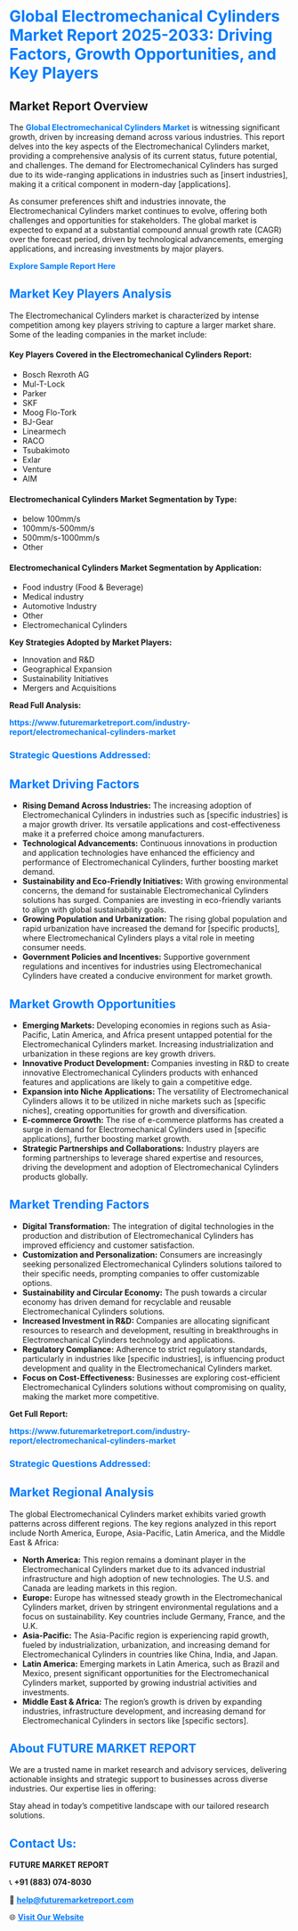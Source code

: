 <h1 style="color: #007BFF;">Global Electromechanical Cylinders Market Report 2025-2033: Driving Factors, Growth Opportunities, and Key Players</h1>

<section id="overview">
<h2>Market Report Overview</h2>
<p>The <a href="https://www.futuremarketreport.com/industry-report/electromechanical-cylinders-market" style="color: #007BFF; text-decoration: none;"><strong>Global Electromechanical Cylinders Market</strong></a> is witnessing significant growth, driven by increasing demand across various industries. This report delves into the key aspects of the Electromechanical Cylinders market, providing a comprehensive analysis of its current status, future potential, and challenges. The demand for Electromechanical Cylinders has surged due to its wide-ranging applications in industries such as [insert industries], making it a critical component in modern-day [applications].</p>
<p>As consumer preferences shift and industries innovate, the Electromechanical Cylinders market continues to evolve, offering both challenges and opportunities for stakeholders. The global market is expected to expand at a substantial compound annual growth rate (CAGR) over the forecast period, driven by technological advancements, emerging applications, and increasing investments by major players.</p>
</section>

<section id="overview">
<p><a href="https://www.futuremarketreport.com/request-sample/reportId=107722" style="color: #007BFF; text-decoration: none;"><strong>Explore Sample Report Here</strong></a></p>
</section>

<section id="key-players">
<h2 style="color: #007BFF;">Market Key Players Analysis</h2>
<p>The Electromechanical Cylinders market is characterized by intense competition among key players striving to capture a larger market share. Some of the leading companies in the market include:</p>
<h4>Key Players Covered in the Electromechanical Cylinders Report:</h4>
<ul><li>Bosch Rexroth AG</li><li>Mul-T-Lock</li><li>Parker</li><li>SKF</li><li>Moog Flo-Tork</li><li>BJ-Gear</li><li>Linearmech</li><li>RACO</li><li>Tsubakimoto</li><li>Exlar</li><li>Venture</li><li>AIM</li></ul>
<h4>Electromechanical Cylinders Market Segmentation by Type:</h4>
<ul><li>below 100mm/s</li><li>100mm/s-500mm/s</li><li>500mm/s-1000mm/s</li><li>Other</li></ul>

<h4>Electromechanical Cylinders Market Segmentation by Application:</h4>
<ul><li>Food industry (Food &amp; Beverage)</li><li>Medical industry</li><li>Automotive Industry</li><li>Other</li><li>Electromechanical Cylinders</li></ul>
<p><strong>Key Strategies Adopted by Market Players:</strong></p>
<ul>
<li>Innovation and R&D</li>
<li>Geographical Expansion</li>
<li>Sustainability Initiatives</li>
<li>Mergers and Acquisitions</li>
</ul>
</section>

<section>
<p><strong>Read Full Analysis: </strong></p><a href="https://www.futuremarketreport.com/industry-report/electromechanical-cylinders-market" style="color: #007BFF; text-decoration: none;"><strong>https://www.futuremarketreport.com/industry-report/electromechanical-cylinders-market</strong></a>
<h3 style="color: #007BFF;">Strategic Questions Addressed:</h3>
</section>

<section id="driving-factors">
<h2 style="color: #007BFF;">Market Driving Factors</h2>
<ul>
<li><strong>Rising Demand Across Industries:</strong> The increasing adoption of Electromechanical Cylinders in industries such as [specific industries] is a major growth driver. Its versatile applications and cost-effectiveness make it a preferred choice among manufacturers.</li>
<li><strong>Technological Advancements:</strong> Continuous innovations in production and application technologies have enhanced the efficiency and performance of Electromechanical Cylinders, further boosting market demand.</li>
<li><strong>Sustainability and Eco-Friendly Initiatives:</strong> With growing environmental concerns, the demand for sustainable Electromechanical Cylinders solutions has surged. Companies are investing in eco-friendly variants to align with global sustainability goals.</li>
<li><strong>Growing Population and Urbanization:</strong> The rising global population and rapid urbanization have increased the demand for [specific products], where Electromechanical Cylinders plays a vital role in meeting consumer needs.</li>
<li><strong>Government Policies and Incentives:</strong> Supportive government regulations and incentives for industries using Electromechanical Cylinders have created a conducive environment for market growth.</li>
</ul>
</section>

<section id="growth-opportunities">
<h2 style="color: #007BFF;">Market Growth Opportunities</h2>
<ul>
<li><strong>Emerging Markets:</strong> Developing economies in regions such as Asia-Pacific, Latin America, and Africa present untapped potential for the Electromechanical Cylinders market. Increasing industrialization and urbanization in these regions are key growth drivers.</li>
<li><strong>Innovative Product Development:</strong> Companies investing in R&D to create innovative Electromechanical Cylinders products with enhanced features and applications are likely to gain a competitive edge.</li>
<li><strong>Expansion into Niche Applications:</strong> The versatility of Electromechanical Cylinders allows it to be utilized in niche markets such as [specific niches], creating opportunities for growth and diversification.</li>
<li><strong>E-commerce Growth:</strong> The rise of e-commerce platforms has created a surge in demand for Electromechanical Cylinders used in [specific applications], further boosting market growth.</li>
<li><strong>Strategic Partnerships and Collaborations:</strong> Industry players are forming partnerships to leverage shared expertise and resources, driving the development and adoption of Electromechanical Cylinders products globally.</li>
</ul>
</section>

<section id="trending-factors">
<h2 style="color: #007BFF;">Market Trending Factors</h2>
<ul>
<li><strong>Digital Transformation:</strong> The integration of digital technologies in the production and distribution of Electromechanical Cylinders has improved efficiency and customer satisfaction.</li>
<li><strong>Customization and Personalization:</strong> Consumers are increasingly seeking personalized Electromechanical Cylinders solutions tailored to their specific needs, prompting companies to offer customizable options.</li>
<li><strong>Sustainability and Circular Economy:</strong> The push towards a circular economy has driven demand for recyclable and reusable Electromechanical Cylinders solutions.</li>
<li><strong>Increased Investment in R&D:</strong> Companies are allocating significant resources to research and development, resulting in breakthroughs in Electromechanical Cylinders technology and applications.</li>
<li><strong>Regulatory Compliance:</strong> Adherence to strict regulatory standards, particularly in industries like [specific industries], is influencing product development and quality in the Electromechanical Cylinders market.</li>
<li><strong>Focus on Cost-Effectiveness:</strong> Businesses are exploring cost-efficient Electromechanical Cylinders solutions without compromising on quality, making the market more competitive.</li>
</ul>
</section>

<section>
<p><strong>Get Full Report: </strong></p><a href="https://www.futuremarketreport.com/industry-report/electromechanical-cylinders-market" style="color: #007BFF; text-decoration: none;"><strong>https://www.futuremarketreport.com/industry-report/electromechanical-cylinders-market</strong></a>
<h3 style="color: #007BFF;">Strategic Questions Addressed:</h3>
</section>


<section id="regional-analysis">
<h2 style="color: #007BFF;">Market Regional Analysis</h2>
<p>The global Electromechanical Cylinders market exhibits varied growth patterns across different regions. The key regions analyzed in this report include North America, Europe, Asia-Pacific, Latin America, and the Middle East & Africa:</p>
<ul>
<li><strong>North America:</strong> This region remains a dominant player in the Electromechanical Cylinders market due to its advanced industrial infrastructure and high adoption of new technologies. The U.S. and Canada are leading markets in this region.</li>
<li><strong>Europe:</strong> Europe has witnessed steady growth in the Electromechanical Cylinders market, driven by stringent environmental regulations and a focus on sustainability. Key countries include Germany, France, and the U.K.</li>
<li><strong>Asia-Pacific:</strong> The Asia-Pacific region is experiencing rapid growth, fueled by industrialization, urbanization, and increasing demand for Electromechanical Cylinders in countries like China, India, and Japan.</li>
<li><strong>Latin America:</strong> Emerging markets in Latin America, such as Brazil and Mexico, present significant opportunities for the Electromechanical Cylinders market, supported by growing industrial activities and investments.</li>
<li><strong>Middle East & Africa:</strong> The region’s growth is driven by expanding industries, infrastructure development, and increasing demand for Electromechanical Cylinders in sectors like [specific sectors].</li>
</ul>
</section>

<footer>
<h2 style="color: #007BFF;">About FUTURE MARKET REPORT</h2>
<p>We are a trusted name in market research and advisory services, delivering actionable insights and strategic support to businesses across diverse industries. Our expertise lies in offering:</p>

<p>Stay ahead in today’s competitive landscape with our tailored research solutions.</p>

<h2 style="color: #007BFF;">Contact Us:</h2>
<p><strong>FUTURE MARKET REPORT</strong></p>
<p>📞 <strong>+91 (883) 074-8030</strong></p>
<p>📧 <strong><a href="mailto:help@futuremarketreport.com" style="color: #007BFF;">help@futuremarketreport.com</a></strong></p>
<p>🌐 <strong><a href="https://www.futuremarketreport.com/" style="color: #007BFF;">Visit Our Website</a></strong></p>
</footer>